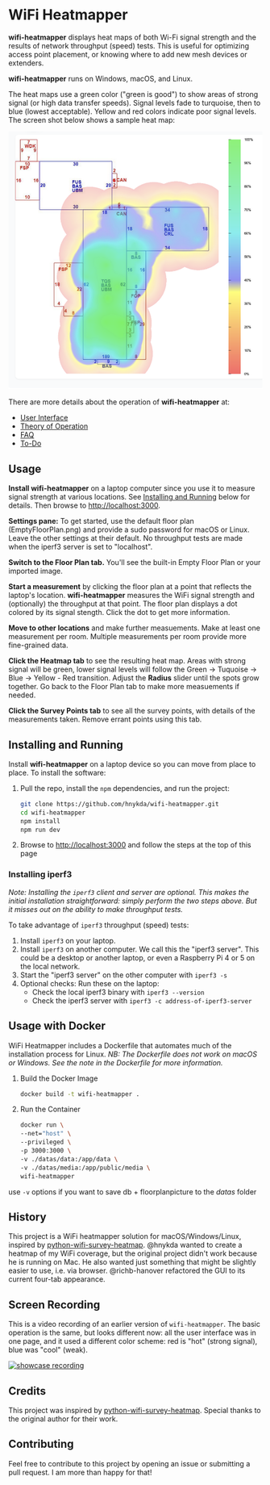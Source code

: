 # WiFi Heatmapper

**wifi-heatmapper** displays heat maps of both
Wi-Fi signal strength and
the results of network throughput (speed) tests.
This is useful for optimizing access point placement,
or knowing where to add new mesh devices or extenders.

**wifi-heatmapper** runs on Windows, macOS, and Linux.

The heat maps use a green color ("green is good")
to show areas of strong signal
(or high data transfer speeds).
Signal levels fade to turquoise, then to blue
(lowest acceptable).
Yellow and red colors indicate poor signal levels.
The screen shot below shows a sample heat map:

![heatmap example](docs/images/HeatmapPane.png)

There are more details about the operation of **wifi-heatmapper** at:

* [User Interface](docs/User_Interface.md)
* [Theory of Operation](docs/Theory_of_Operation.md)
* [FAQ](docs/FAQ.md)
* [To-Do](docs/To-Do.md)

## Usage

**Install wifi-heatmapper** on a laptop computer since you use it
to measure signal strength at various locations.
See [Installing and Running](#installing-and-running)
below for details.
Then browse to
[http://localhost:3000](http://localhost:3000).

**Settings pane:** To get started, use the default floor plan
(EmptyFloorPlan.png)
and provide a sudo password for macOS or Linux.
Leave the other settings at their default.
No throughput tests are made when the iperf3 server is set
to "localhost".

**Switch to the Floor Plan tab.**
You'll see the built-in Empty Floor Plan or your imported image.

**Start a measurement** by clicking the floor plan at a point
that reflects the laptop's location.
**wifi-heatmapper** measures the WiFi signal strength and
(optionally) the throughput at that point.
The floor plan displays a dot colored by its signal stength.
Click the dot to get more information.

**Move to other locations** and make further measuements.
Make at least one measurement per room.
Multiple measurements per room provide more fine-grained data.

**Click the Heatmap tab** to see the resulting heat map.
Areas with strong signal will be green,
lower signal levels will follow the
Green -> Tuquoise -> Blue -> Yellow - Red transition.
Adjust the **Radius** slider until the spots grow together.
Go back to the Floor Plan tab to make more measuements if needed.

**Click the Survey Points tab** to see all the survey points,
with details of the measurements taken.
Remove errant points using this tab.

## Installing and Running

Install **wifi-heatmapper** on a laptop device
so you can move from place to place.
To install the software:

1. Pull the repo, install the `npm` dependencies, and run the project:

   ```bash
   git clone https://github.com/hnykda/wifi-heatmapper.git
   cd wifi-heatmapper
   npm install
   npm run dev
   ```
2. Browse to [http://localhost:3000](http://localhost:3000)
   and follow the steps at the top of this page

### Installing iperf3

_Note: Installing the `iperf3` client and server are optional.
This makes the initial installation straightforward:
simply perform the two steps above.
But it misses out on the ability to make throughput tests._

To take advantage of `iperf3` throughput (speed) tests:

1. Install `iperf3` on your laptop.
2. Install `iperf3` on another computer.
   We call this the "iperf3 server".
   This could be a desktop or another laptop,
   or even a Raspberry Pi 4 or 5 on the local network.
3. Start the "iperf3 server" on the other computer with
   `iperf3 -s`
4. Optional checks: Run these on the laptop:
   * Check the local iperf3 binary with `iperf3 --version`
   * Check the iperf3 server with `iperf3 -c address-of-iperf3-server`



## Usage with Docker

WiFi Heatmapper includes a Dockerfile that automates much of
the installation process for Linux.
_NB: The Dockerfile does not work on macOS or Windows. See the note in the Dockerfile for more information._

1. Build the Docker Image

   ```bash
   docker build -t wifi-heatmapper .
   ```

2. Run the Container

   ```bash
   docker run \
   --net="host" \
   --privileged \
   -p 3000:3000 \
   -v ./datas/data:/app/data \
   -v ./datas/media:/app/public/media \
   wifi-heatmapper
   ```

use `-v` options if you want to save db + floorplanpicture to the _datas_ folder

## History

This project is a WiFi heatmapper solution for macOS/Windows/Linux, inspired by [python-wifi-survey-heatmap](https://github.com/jantman/python-wifi-survey-heatmap).
@hnykda wanted to create a heatmap of my WiFi coverage, but the original project didn't work because he is running on Mac.
He also wanted just something that might be slightly easier to use, i.e. via browser.
@richb-hanover refactored the GUI to its current four-tab appearance.

## Screen Recording

This is a video recording of an earlier version of `wifi-heatmapper`.
The basic operation is the same, but looks different now:
all the user interface was in one page,
and it used a different color scheme: red is "hot" (strong signal),
blue was "cool" (weak).

[![showcase recording](https://img.youtube.com/vi/pXlm-eWaJCs/0.jpg)](https://www.youtube.com/watch?v=pXlm-eWaJCs)

## Credits

This project was inspired by [python-wifi-survey-heatmap](https://github.com/jantman/python-wifi-survey-heatmap). Special thanks to the original author for their work.

## Contributing

Feel free to contribute to this project by opening an issue or submitting a pull request. I am more than happy for that!
